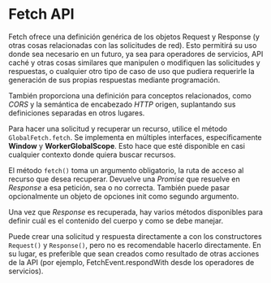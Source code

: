 # Fetch API 

Fetch ofrece una definición genérica de los objetos Request y Response (y otras cosas relacionadas con las solicitudes de red). Esto permitirá su uso donde sea necesario en un futuro, ya sea para operadores de servicios, API caché y otras cosas similares que manipulen o modifiquen las solicitudes y respuestas, o cualquier otro tipo de caso de uso que pudiera requerirle la generación de sus propias respuestas mediante programación.

También proporciona una definición para conceptos relacionados, como *CORS* y la semántica de encabezado *HTTP* origen, suplantando sus definiciones separadas en otros lugares.

Para hacer una solicitud y recuperar un recurso, utilice el método `GlobalFetch.fetch`. Se implementa en múltiples interfaces, específicamente **Window** y **WorkerGlobalScope**. Esto hace que esté disponible en casi cualquier contexto donde quiera buscar recursos.

El método `fetch()` toma un argumento obligatorio, la ruta de acceso al recurso que desea recuperar. Devuelve una *Promise* que resuelve en *Response* a esa petición, sea o no correcta. También puede pasar opcionalmente un objeto de opciones init como segundo argumento.

Una vez que *Response* es recuperada, hay varios métodos disponibles para definir cuál es el contenido del cuerpo y como se debe manejar.

Puede crear una solicitud y respuesta directamente a con los constructores `Request()` y `Response()`, pero no es recomendable hacerlo directamente. En su lugar, es preferible que sean creados como resultado de otras acciones de la API (por ejemplo, FetchEvent.respondWith desde los operadores de servicios).
